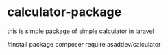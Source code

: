 # calculator-package
this is simple package of simple calculator  in laravel

#install package
composer require asaddev/calculator
